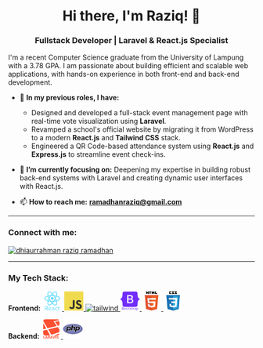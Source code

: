 <h1 align="center">Hi there, I'm Raziq! 👋</h1>
<h3 align="center">Fullstack Developer | Laravel & React.js Specialist</h3>

<p align="left">
  I'm a recent Computer Science graduate from the University of Lampung with a 3.78 GPA. I am passionate about building efficient and scalable web applications, with hands-on experience in both front-end and back-end development.
</p>

- 🔭 **In my previous roles, I have:**
  - Designed and developed a full-stack event management page with real-time vote visualization using **Laravel**.
  - Revamped a school's official website by migrating it from WordPress to a modern **React.js** and **Tailwind CSS** stack.
  - Engineered a QR Code-based attendance system using **React.js** and **Express.js** to streamline event check-ins.

- 🌱 **I’m currently focusing on:** Deepening my expertise in building robust back-end systems with Laravel and creating dynamic user interfaces with React.js.

- 📫 **How to reach me:** **ramadhanraziq@gmail.com**

---

<h3 align="left">Connect with me:</h3>
<p align="left">
<a href="https://linkedin.com/in/raziqramadhan" target="blank"><img align="center" src="https://raw.githubusercontent.com/rahuldkjain/github-profile-readme-generator/master/src/images/icons/Social/linked-in-alt.svg" alt="dhiaurrahman raziq ramadhan" height="30" width="40" /></a>
</p>

---

<h3 align="left">My Tech Stack:</h3>
<p align="left">
  <strong>Frontend:</strong>
  <a href="https://reactjs.org/" target="_blank" rel="noreferrer"> <img src="https://raw.githubusercontent.com/devicons/devicon/master/icons/react/react-original-wordmark.svg" alt="react" width="40" height="40"/> </a>
  <a href="https://developer.mozilla.org/en-US/docs/Web/JavaScript" target="_blank" rel="noreferrer"> <img src="https://raw.githubusercontent.com/devicons/devicon/master/icons/javascript/javascript-original.svg" alt="javascript" width="40" height="40"/> </a>
  <a href="https://tailwindcss.com/" target="_blank" rel="noreferrer"> <img src="https://www.vectorlogo.zone/logos/tailwindcss/tailwindcss-icon.svg" alt="tailwind" width="40" height="40"/> </a>
  <a href="https://getbootstrap.com" target="_blank" rel="noreferrer"> <img src="https://raw.githubusercontent.com/devicons/devicon/master/icons/bootstrap/bootstrap-plain-wordmark.svg" alt="bootstrap" width="40" height="40"/> </a>
  <a href="https://www.w3.org/html/" target="_blank" rel="noreferrer"> <img src="https://raw.githubusercontent.com/devicons/devicon/master/icons/html5/html5-original-wordmark.svg" alt="html5" width="40" height="40"/> </a>
  <a href="https://www.w3schools.com/css/" target="_blank" rel="noreferrer"> <img src="https://raw.githubusercontent.com/devicons/devicon/master/icons/css3/css3-original-wordmark.svg" alt="css3" width="40" height="40"/> </a>
</p>
<p align="left">
  <strong>Backend:</strong>
  <a href="https://laravel.com/" target="_blank" rel="noreferrer"> <img src="https://raw.githubusercontent.com/devicons/devicon/master/icons/laravel/laravel-plain-wordmark.svg" alt="laravel" width="40" height="40"/> </a>
  <a href="https://www.php.net" target="_blank" rel="noreferrer"> <img src="https://raw.githubusercontent.com/devicons/devicon/master/icons/php/php-original.svg" alt="php" width="40" height="40"/> </a>
  <a href="https://nodejs.org" target="_blank" rel="noreferrer"> <img src="

